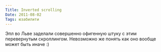 ```yaml
---
Title: Inverted scrolling
Date: 2011-08-02
Tags: юзабилити
---
```


Эпл во Льве заделали совершенно офигенную штуку с этим перевернутым скроллингом. Невозможно же понять как оно вообще может быть иначе :)